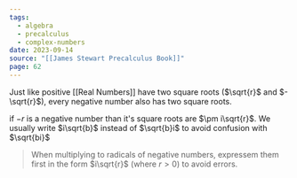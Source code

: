 ```yaml
---
tags:
  - algebra
  - precalculus
  - complex-numbers
date: 2023-09-14
source: "[[James Stewart Precalculus Book]]"
page: 62
---
```

Just like positive [[Real Numbers]] have two square roots ($\sqrt{r}$ and $-\sqrt{r}$), every negative number also has two square roots. 

if $-r$ is a negative number than it's square roots are $\pm i\sqrt{r}$.
We usually write $i\sqrt{b}$ instead of $\sqrt{b}i$ to avoid confusion with $\sqrt{bi}$ 

> When multiplying to radicals of negative numbers, expressem them first in the form $i\sqrt{r}$ (where $r\gt0$) to avoid errors. 